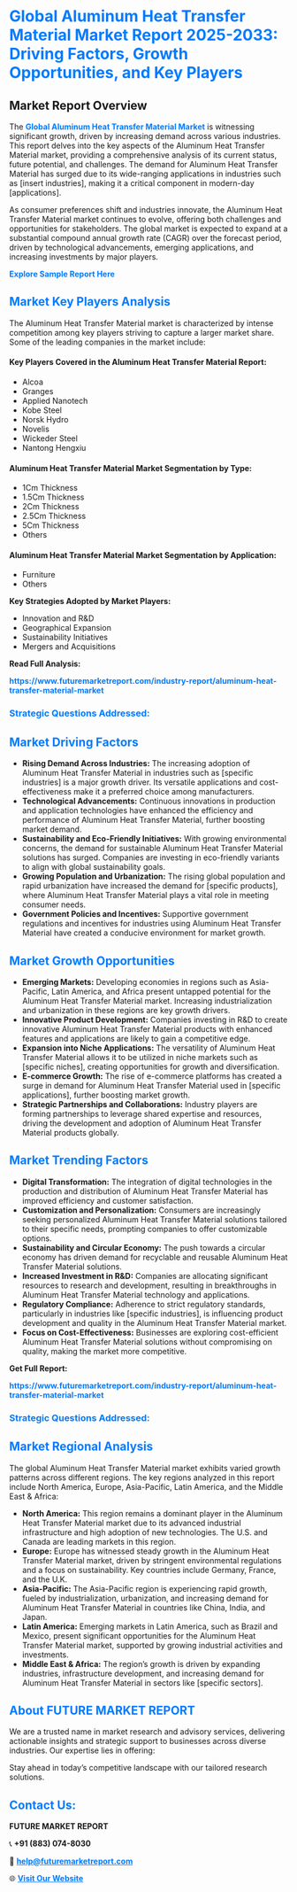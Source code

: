 <h1 style="color: #007BFF;">Global Aluminum Heat Transfer Material Market Report 2025-2033: Driving Factors, Growth Opportunities, and Key Players</h1>

<section id="overview">
<h2>Market Report Overview</h2>
<p>The <a href="https://www.futuremarketreport.com/industry-report/aluminum-heat-transfer-material-market" style="color: #007BFF; text-decoration: none;"><strong>Global Aluminum Heat Transfer Material Market</strong></a> is witnessing significant growth, driven by increasing demand across various industries. This report delves into the key aspects of the Aluminum Heat Transfer Material market, providing a comprehensive analysis of its current status, future potential, and challenges. The demand for Aluminum Heat Transfer Material has surged due to its wide-ranging applications in industries such as [insert industries], making it a critical component in modern-day [applications].</p>
<p>As consumer preferences shift and industries innovate, the Aluminum Heat Transfer Material market continues to evolve, offering both challenges and opportunities for stakeholders. The global market is expected to expand at a substantial compound annual growth rate (CAGR) over the forecast period, driven by technological advancements, emerging applications, and increasing investments by major players.</p>
</section>

<section id="overview">
<p><a href="https://www.futuremarketreport.com/request-sample/reportId=31521" style="color: #007BFF; text-decoration: none;"><strong>Explore Sample Report Here</strong></a></p>
</section>

<section id="key-players">
<h2 style="color: #007BFF;">Market Key Players Analysis</h2>
<p>The Aluminum Heat Transfer Material market is characterized by intense competition among key players striving to capture a larger market share. Some of the leading companies in the market include:</p>
<h4>Key Players Covered in the Aluminum Heat Transfer Material Report:</h4>
<ul><li>Alcoa</li><li>Granges</li><li>Applied Nanotech</li><li>Kobe Steel</li><li>Norsk Hydro</li><li>Novelis</li><li>Wickeder Steel</li><li>Nantong Hengxiu</li></ul>
<h4>Aluminum Heat Transfer Material Market Segmentation by Type:</h4>
<ul><li>1Cm Thickness</li><li>1.5Cm Thickness</li><li>2Cm Thickness</li><li>2.5Cm Thickness</li><li>5Cm Thickness</li><li>Others</li></ul>

<h4>Aluminum Heat Transfer Material Market Segmentation by Application:</h4>
<ul><li>Furniture</li><li>Others</li></ul>
<p><strong>Key Strategies Adopted by Market Players:</strong></p>
<ul>
<li>Innovation and R&D</li>
<li>Geographical Expansion</li>
<li>Sustainability Initiatives</li>
<li>Mergers and Acquisitions</li>
</ul>
</section>

<section>
<p><strong>Read Full Analysis: </strong></p><a href="https://www.futuremarketreport.com/industry-report/aluminum-heat-transfer-material-market" style="color: #007BFF; text-decoration: none;"><strong>https://www.futuremarketreport.com/industry-report/aluminum-heat-transfer-material-market</strong></a>
<h3 style="color: #007BFF;">Strategic Questions Addressed:</h3>
</section>

<section id="driving-factors">
<h2 style="color: #007BFF;">Market Driving Factors</h2>
<ul>
<li><strong>Rising Demand Across Industries:</strong> The increasing adoption of Aluminum Heat Transfer Material in industries such as [specific industries] is a major growth driver. Its versatile applications and cost-effectiveness make it a preferred choice among manufacturers.</li>
<li><strong>Technological Advancements:</strong> Continuous innovations in production and application technologies have enhanced the efficiency and performance of Aluminum Heat Transfer Material, further boosting market demand.</li>
<li><strong>Sustainability and Eco-Friendly Initiatives:</strong> With growing environmental concerns, the demand for sustainable Aluminum Heat Transfer Material solutions has surged. Companies are investing in eco-friendly variants to align with global sustainability goals.</li>
<li><strong>Growing Population and Urbanization:</strong> The rising global population and rapid urbanization have increased the demand for [specific products], where Aluminum Heat Transfer Material plays a vital role in meeting consumer needs.</li>
<li><strong>Government Policies and Incentives:</strong> Supportive government regulations and incentives for industries using Aluminum Heat Transfer Material have created a conducive environment for market growth.</li>
</ul>
</section>

<section id="growth-opportunities">
<h2 style="color: #007BFF;">Market Growth Opportunities</h2>
<ul>
<li><strong>Emerging Markets:</strong> Developing economies in regions such as Asia-Pacific, Latin America, and Africa present untapped potential for the Aluminum Heat Transfer Material market. Increasing industrialization and urbanization in these regions are key growth drivers.</li>
<li><strong>Innovative Product Development:</strong> Companies investing in R&D to create innovative Aluminum Heat Transfer Material products with enhanced features and applications are likely to gain a competitive edge.</li>
<li><strong>Expansion into Niche Applications:</strong> The versatility of Aluminum Heat Transfer Material allows it to be utilized in niche markets such as [specific niches], creating opportunities for growth and diversification.</li>
<li><strong>E-commerce Growth:</strong> The rise of e-commerce platforms has created a surge in demand for Aluminum Heat Transfer Material used in [specific applications], further boosting market growth.</li>
<li><strong>Strategic Partnerships and Collaborations:</strong> Industry players are forming partnerships to leverage shared expertise and resources, driving the development and adoption of Aluminum Heat Transfer Material products globally.</li>
</ul>
</section>

<section id="trending-factors">
<h2 style="color: #007BFF;">Market Trending Factors</h2>
<ul>
<li><strong>Digital Transformation:</strong> The integration of digital technologies in the production and distribution of Aluminum Heat Transfer Material has improved efficiency and customer satisfaction.</li>
<li><strong>Customization and Personalization:</strong> Consumers are increasingly seeking personalized Aluminum Heat Transfer Material solutions tailored to their specific needs, prompting companies to offer customizable options.</li>
<li><strong>Sustainability and Circular Economy:</strong> The push towards a circular economy has driven demand for recyclable and reusable Aluminum Heat Transfer Material solutions.</li>
<li><strong>Increased Investment in R&D:</strong> Companies are allocating significant resources to research and development, resulting in breakthroughs in Aluminum Heat Transfer Material technology and applications.</li>
<li><strong>Regulatory Compliance:</strong> Adherence to strict regulatory standards, particularly in industries like [specific industries], is influencing product development and quality in the Aluminum Heat Transfer Material market.</li>
<li><strong>Focus on Cost-Effectiveness:</strong> Businesses are exploring cost-efficient Aluminum Heat Transfer Material solutions without compromising on quality, making the market more competitive.</li>
</ul>
</section>

<section>
<p><strong>Get Full Report: </strong></p><a href="https://www.futuremarketreport.com/industry-report/aluminum-heat-transfer-material-market" style="color: #007BFF; text-decoration: none;"><strong>https://www.futuremarketreport.com/industry-report/aluminum-heat-transfer-material-market</strong></a>
<h3 style="color: #007BFF;">Strategic Questions Addressed:</h3>
</section>


<section id="regional-analysis">
<h2 style="color: #007BFF;">Market Regional Analysis</h2>
<p>The global Aluminum Heat Transfer Material market exhibits varied growth patterns across different regions. The key regions analyzed in this report include North America, Europe, Asia-Pacific, Latin America, and the Middle East & Africa:</p>
<ul>
<li><strong>North America:</strong> This region remains a dominant player in the Aluminum Heat Transfer Material market due to its advanced industrial infrastructure and high adoption of new technologies. The U.S. and Canada are leading markets in this region.</li>
<li><strong>Europe:</strong> Europe has witnessed steady growth in the Aluminum Heat Transfer Material market, driven by stringent environmental regulations and a focus on sustainability. Key countries include Germany, France, and the U.K.</li>
<li><strong>Asia-Pacific:</strong> The Asia-Pacific region is experiencing rapid growth, fueled by industrialization, urbanization, and increasing demand for Aluminum Heat Transfer Material in countries like China, India, and Japan.</li>
<li><strong>Latin America:</strong> Emerging markets in Latin America, such as Brazil and Mexico, present significant opportunities for the Aluminum Heat Transfer Material market, supported by growing industrial activities and investments.</li>
<li><strong>Middle East & Africa:</strong> The region’s growth is driven by expanding industries, infrastructure development, and increasing demand for Aluminum Heat Transfer Material in sectors like [specific sectors].</li>
</ul>
</section>

<footer>
<h2 style="color: #007BFF;">About FUTURE MARKET REPORT</h2>
<p>We are a trusted name in market research and advisory services, delivering actionable insights and strategic support to businesses across diverse industries. Our expertise lies in offering:</p>

<p>Stay ahead in today’s competitive landscape with our tailored research solutions.</p>

<h2 style="color: #007BFF;">Contact Us:</h2>
<p><strong>FUTURE MARKET REPORT</strong></p>
<p>📞 <strong>+91 (883) 074-8030</strong></p>
<p>📧 <strong><a href="mailto:help@futuremarketreport.com" style="color: #007BFF;">help@futuremarketreport.com</a></strong></p>
<p>🌐 <strong><a href="https://www.futuremarketreport.com/" style="color: #007BFF;">Visit Our Website</a></strong></p>
</footer>